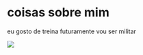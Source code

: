 # coisas sobre mim 
eu gosto de treina
futuramente vou ser militar 

![](https://media.tenor.com/JukamgtPjgkAAAAM/voc%C3%AA-lula.gif)
